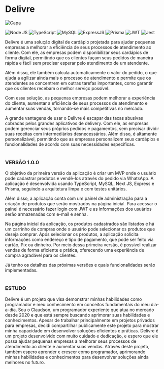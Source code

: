 # Delivre
![Capa](https://ik.imagekit.io/claudsondev/delivre/apresenta%C3%A7%C3%A3o/Capa_Back.jpg?updatedAt=1682391411621)


![Node JS](https://img.shields.io/badge/Node.js-339933?style=for-the-badge&logo=nodedotjs&logoColor=white) ![TypeScript](https://img.shields.io/badge/TypeScript-007ACC?style=for-the-badge&logo=typescript&logoColor=white) ![MySQL](https://img.shields.io/badge/MySQL-005C84?style=for-the-badge&logo=mysql&logoColor=white) ![ExpressJS](https://img.shields.io/badge/Express.js-000000?style=for-the-badge&logo=express&logoColor=white) ![Prisma](https://img.shields.io/badge/Prisma-3982CE?style=for-the-badge&logo=Prisma&logoColor=white) ![JWT](https://img.shields.io/badge/JWT-DD0022?style=for-the-badge&logo=JSON%20web%20tokens&logoColor=white) ![Jest](https://img.shields.io/badge/Jest-C21325?style=for-the-badge&logo=jest&logoColor=white)

Delivre é uma solução digital de cardápio projetada para ajudar pequenas empresas a melhorar a eficiência de seus processos de atendimento ao cliente. Com ele, as empresas podem disponibilizar seus cardápios de forma digital, permitindo que os clientes façam seus pedidos de maneira rápida e fácil sem precisar esperar pelo atendimento de um atendente.

Além disso, ele também calcula automaticamente o valor do pedido, o que ajuda a agilizar ainda mais o processo de atendimento e permite que os atendentes se concentrem em outras tarefas importantes, como garantir que os clientes recebam o melhor serviço possível.

Com essa solução, as pequenas empresas podem melhorar a experiência do cliente, aumentar a eficiência de seus processos de atendimento e aumentar suas vendas, tornando-se mais competitivas no mercado.

A grande vantagens de usar o Delivre é escapar das taxas abusivas cobradas pelos grandes aplicativos de delivery. Com ele, as empresas podem gerenciar seus próprios pedidos e pagamentos, sem precisar dividir suas receitas com intermediários desnecessários. Além disso, é altamente personalizável, permitindo que as empresas personalizem seus cardápios e funcionalidades de acordo com suas necessidades específicas.
<br/><br/>
### VERSÃO 1.0.0
O objetivo da primeira versão da aplicação é criar um MVP onde o usuário pode cadastrar produtos e vendê-los através do pedido via WhatsApp. A aplicação é desenvolvida usando TypeScript, MySQL, Next JS, Express e Prisma, seguindo a arquitetura limpa e com testes unitários.

Além disso, a aplicação conta com um painel de administração para a criação de produtos que serão mostrados na página inicial. Para acessar o painel é necessário fazer login com JWT e as informações dos usuários serão armazenadas com e-mail e senha.

Na página inicial da aplicação, os produtos cadastrados são listados e há um carrinho de compras onde o usuário pode selecionar os produtos que deseja comprar. Após selecionar os produtos, a aplicação solicita informações como endereço e tipo de pagamento, que pode ser feito via cartão, Pix ou dinheiro. Por meio dessa primeira versão, é possível realizar vendas de forma eficiente e prática, oferecendo uma experiência de compra agradável para os clientes.

Já tenho os detalhes das próximas versões e quais funcionalidades serão implementadas.
<br/><br/>
### ESTUDO
Delivre é um projeto que visa demonstrar minhas habilidades como programador e meu conhecimento em conceitos fundamentais do meu dia-a-dia. Sou o Claudson, um programador experiente que atua no mercado desde 2020 e que está sempre buscando aprimorar suas habilidades e conhecimentos. Apesar de trabalhar principalmente em projetos privados para empresas, decidi compartilhar publicamente este projeto para mostrar minha capacidade em desenvolver soluções eficientes e práticas. Delivre é um projeto desenvolvido com muito cuidado e dedicação, e espero que ele possa ajudar pequenas empresas a melhorar seus processos de atendimento ao cliente e aumentar suas vendas. Através deste projeto, também espero aprender e crescer como programador, aprimorando minhas habilidades e conhecimentos para desenvolver soluções ainda melhores no futuro.
